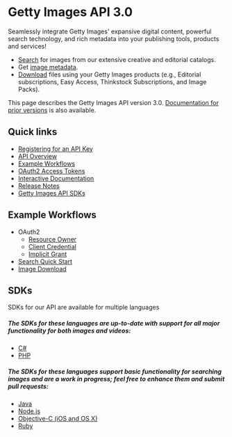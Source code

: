# Getty Images API 3.0

Seamlessly integrate Getty Images' expansive digital content, powerful search technology, and rich metadata into your publishing tools, products and services!
- <a href="https://api.gettyimages.com/swagger/ui/index.html#!/Search" target="_blank">Search</a> for images from our extensive creative and editorial catalogs.
- Get <a href="https://api.gettyimages.com/swagger/ui/index.html#!/Images" target="_blank">image metadata</a>.
- <a href="https://api.gettyimages.com/swagger/ui/index.html#!/Downloads" target="_blank">Download</a> files using your Getty Images products (e.g., Editorial subscriptions, Easy Access, Thinkstock Subscriptions, and Image Packs).

This page describes the Getty Images API version 3.0. <a href="v2/README.md" target="_blank">Documentation for prior versions</a> is also available.

## Quick links

- [Registering for an API Key](register-for-a-key.md)
- [API Overview](api-overview.md)
- [Example Workflows](#example-workflows)
- [OAuth2 Access Tokens](oauth2.md)
- <a href="https://api.gettyimages.com/swagger" target="_blank">Interactive Documentation</a>
- <a href="http://developer.gettyimages.com/forum/topics/124373" target="_blank">Release Notes</a>
- [Getty Images API SDKs](#sdks)

## Example Workflows

* OAuth2
  * [Resource Owner](OAuth2Workflow.md#resource-owner-flow)
  * [Client Credential](OAuth2Workflow.md#client-credentials-flow)
  * [Implicit Grant](OAuth2ImplicitGrantWorkflow.md)
* [Search Quick Start](QuickStart.md)
* [Image Download](DownloadWorkflow.md)

## SDKs
SDKs for our API are available for multiple languages

##### The SDKs for these languages are up-to-date with support for all major functionality for both images and videos:
- <a href="https://github.com/gettyimages/gettyimages-api_dotnet" target="_blank">C#</a>
- <a href="https://github.com/gettyimages/gettyimages-api_php" target="_blank">PHP</a>

##### The SDKs for these languages support basic functionality for searching images and are a work in progress; feel free to enhance them and submit pull requests:
- <a href="https://github.com/gettyimages/gettyimages-api_java" target="_blank">Java</a>
- <a href="https://github.com/gettyimages/gettyimages-api_nodejs" target="_blank">Node.js</a>
- <a href="https://github.com/gettyimages/gettyimages-api_objective-c" target="_blank">Objective-C (iOS and OS X)</a>
- <a href="https://github.com/gettyimages/gettyimages-api_ruby" target="_blank">Ruby</a>

